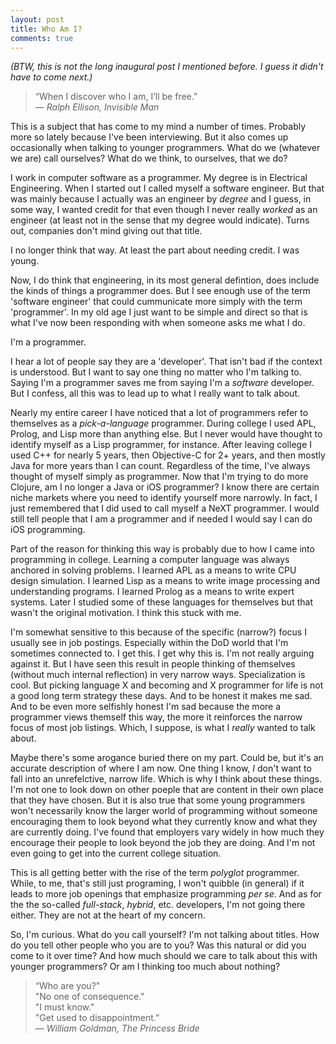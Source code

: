 ```yaml
---
layout: post
title: Who Am I?
comments: true
---
```


<span class="small">_(BTW, this is not the long inaugural post I mentioned before. I guess it didn't have to come next.)_</span>

> “When I discover who I am, I’ll be free.”<br>
  ― _Ralph Ellison, Invisible Man_


This is a subject that has come to my mind a number of times. Probably more so lately because I've been interviewing.
But it also comes up occasionally when talking to younger programmers. What do we (whatever we are) call ourselves?
What do we think, to ourselves, that we do?

I work in computer software as a programmer. My degree is in Electrical Engineering. When I started out I called myself
a software engineer. But that was mainly because I actually was an engineer by _degree_ and I guess, in some way, I
wanted credit for that even though I never really _worked_ as an engineer (at least not in the sense that my degree
would indicate). Turns out, companies don't mind giving out that title.

I no longer think that way. At least the part about needing credit. I was young.

Now, I do think that engineering, in its most general defintion, does include the kinds of things a programmer does.
But I see enough use of the term 'software engineer' that could cummunicate more simply with the term 'programmer'.
In my old age I just want to be simple and direct so that is what I've now been responding with when someone asks me what
I do.

I'm a programmer.

I hear a lot of people say they are a 'developer'. That isn't bad if the context is understood. But I want to say one
thing no matter who I'm talking to. Saying I'm a programmer saves me from saying I'm a _software_ developer. But I
confess, all this was to lead up to what I really want to talk about.

Nearly my entire career I have noticed that a lot of programmers refer to themselves as a _pick-a-language_ programmer. During
college I used APL, Prolog, and Lisp more than anything else. But I never would have thought to identify myself as a Lisp
programmer, for instance. After leaving college I used C++ for nearly 5 years, then Objective-C for 2+ years, and then
mostly Java for more years than I can count. Regardless of the time, I've always thought of myself simply as programmer.
Now that I'm trying to do more Clojure, am I no longer a Java or iOS programmer? I know there are certain niche markets
where you need to identify yourself more narrowly. In fact, I just remembered that I did used to call myself a NeXT
programmer. I would still tell people that I am a programmer and if needed I would say I can do iOS programming.

Part of the reason for thinking this way is probably due to how I came into programming in college. Learning a computer
language was always anchored in solving problems. I learned APL as a means to write CPU design simulation. I learned Lisp
as a means to write image processing  and understanding programs. I learned Prolog as a means to write  expert systems.
Later I studied some of these languages for themselves but that wasn't the original motivation. I think this stuck with me.

I'm somewhat sensitive to this because of the specific (narrow?) focus I usually see in job postings. Especially within the DoD
world that I'm sometimes connected to. I get this. I get why this is. I'm not really arguing against it. But I have seen
this result in people thinking of themselves (without much internal reflection) in very narrow ways.
Specialization is cool. But picking language X and becoming and X programmer for life is not a good long term strategy
these days. And to be honest it makes me sad. And to be even more selfishly honest I'm sad because the more a programmer
views themself this way, the more it reinforces the narrow focus of most job listings. Which, I suppose, is
what I _really_ wanted to talk about.

Maybe there's some arogance buried there on my part. Could be, but it's an accurate description of where I am now. One thing I know,
_I_ don't want to fall into an unrefelctive, narrow life. Which is why I think about these things. I'm not one to look down
on other poeple that are content in their own place that they have chosen. But it is also true that some young programmers
won't necessarily know the larger world of programming without someone encouraging them to look beyond what they currently
know and what they are currently doing. I've found that employers vary widely in how much they encourage their people to
look beyond the job they are doing. And I'm not even going to get into the current college situation.

This is all getting better with the rise of the term _polyglot_ programmer. While, to me, that's still just programing,
I won't quibble (in general) if it leads to more job openings that emphasize programming _per se_. And as for the the 
so-called _full-stack_, _hybrid_, etc. developers, I'm not going there either. They are not at the heart of my concern.

So, I'm curious. What do you call yourself? I'm not talking about titles. How do you tell other people who you are to you?
Was this natural or did you come to it over time? And how much should we care to talk about this with younger programmers?
Or am I thinking too much about nothing?


> “Who are you?"<br>
  "No one of consequence."<br>
  "I must know."<br>
  "Get used to disappointment.”<br>
  ― _William Goldman, The Princess Bride_
